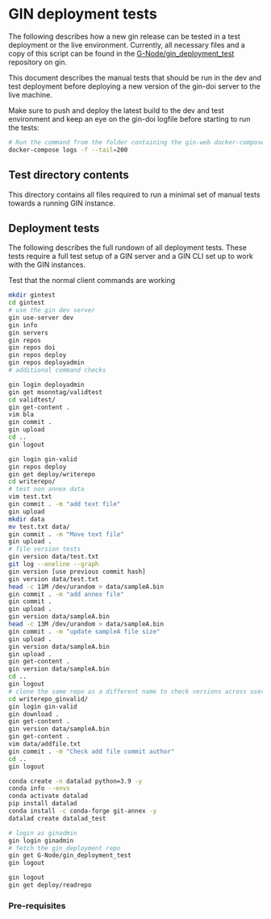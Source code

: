 # GIN deployment tests

The following describes how a new gin release can be tested in a test deployment or the 
live environment. Currently, all necessary files and a copy of this script can be found 
in the [G-Node/gin_deployment_test](https://gin.g-node.org/G-Node/gin_deployment_test/) 
repository on gin.

This document describes the manual tests that should be run in the dev and test 
deployment before deploying a new version of the gin-doi server to the live machine.

Make sure to push and deploy the latest build to the dev and test environment and keep 
an eye on the gin-doi logfile before starting to run the tests:

```bash
# Run the command from the folder containing the gin-web docker-compose file
docker-compose logs -f --tail=200
```


## Test directory contents
This directory contains all files required to run a minimal set of manual tests towards a 
running GIN instance.

## Deployment tests
The following describes the full rundown of all deployment tests. These tests require
a full test setup of a GIN server and a GIN CLI set up to work with the GIN instances.


Test that the normal client commands are working

```bash
mkdir gintest
cd gintest
# use the gin dev server
gin use-server dev
gin info
gin servers
gin repos
gin repos doi
gin repos deploy
gin repos deployadmin
# additional command checks
```

```bash
gin login deployadmin
gin get msonntag/validtest
cd validtest/
gin get-content .
vim bla
gin commit .
gin upload
cd ..
gin logout
```


```bash
gin login gin-valid
gin repos deploy
gin get deploy/writerepo
cd writerepo/
# test non annex data
vim test.txt
gin commit . -m "add text file"
gin upload
mkdir data
mv test.txt data/
gin commit . -m "Move text file"
gin upload .
# file version tests
gin version data/test.txt
git log --oneline --graph
gin version [use previous commit hash]
gin version data/test.txt
head -c 11M /dev/urandom > data/sampleA.bin
gin commit . -m "add annex file"
gin commit .
gin upload .
gin version data/sampleA.bin
head -c 13M /dev/urandom > data/sampleA.bin
gin commit . -m "update sampleA file size"
gin upload .
gin version data/sampleA.bin
gin upload .
gin get-content .
gin version data/sampleA.bin
cd ..
gin logout
# clone the same repo as a different name to check versions across users and different versions of the repository
cd writerepo_ginvalid/
gin login gin-valid
gin download .
gin get-content .
gin version data/sampleA.bin
gin get-content .
vim data/addfile.txt
gin commit . -m "Check add file commit author"
cd ..
gin logout
```


```bash
conda create -n datalad python=3.9 -y
conda info --envs
conda activate datalad
pip install datalad
conda install -c conda-forge git-annex -y
datalad create datalad_test
```


```bash
# login as ginadmin
gin login ginadmin
# fetch the gin_deployment repo
gin get G-Node/gin_deployment_test
gin logout
```

```bash
gin logout
gin get deploy/readrepo
```

### Pre-requisites

